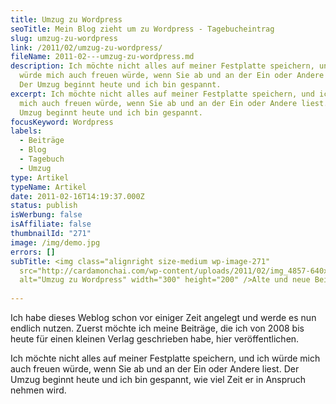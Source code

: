 ```yaml
---
title: Umzug zu Wordpress
seoTitle: Mein Blog zieht um zu Wordpress - Tagebucheintrag
slug: umzug-zu-wordpress
link: /2011/02/umzug-zu-wordpress/
fileName: 2011-02---umzug-zu-wordpress.md
description: Ich möchte nicht alles auf meiner Festplatte speichern, und ich
  würde mich auch freuen würde, wenn Sie ab und an der Ein oder Andere liest.
  Der Umzug beginnt heute und ich bin gespannt.
excerpt: Ich möchte nicht alles auf meiner Festplatte speichern, und ich würde
  mich auch freuen würde, wenn Sie ab und an der Ein oder Andere liest. Der
  Umzug beginnt heute und ich bin gespannt.
focusKeyword: Wordpress
labels:
  - Beiträge
  - Blog
  - Tagebuch
  - Umzug
type: Artikel
typeName: Artikel
date: 2011-02-16T14:19:37.000Z
status: publish
isWerbung: false
isAffiliate: false
thumbnailId: "271"
image: /img/demo.jpg
errors: []
subTitle: <img class="alignright size-medium wp-image-271"
  src="http://cardamonchai.com/wp-content/uploads/2011/02/img_4857-640x427.jpg"
  alt="Umzug zu Wordpress" width="300" height="200" />Alte und neue Beiträge
  
---
```


Ich habe dieses Weblog schon vor einiger Zeit angelegt und werde es nun endlich
nutzen. Zuerst möchte ich meine Beiträge, die ich von 2008 bis heute für einen
kleinen Verlag geschrieben habe, hier veröffentlichen.

Ich möchte nicht alles auf meiner Festplatte speichern, und ich würde mich auch
freuen würde, wenn Sie ab und an der Ein oder Andere liest. Der Umzug beginnt
heute und ich bin gespannt, wie viel Zeit er in Anspruch nehmen wird.

  